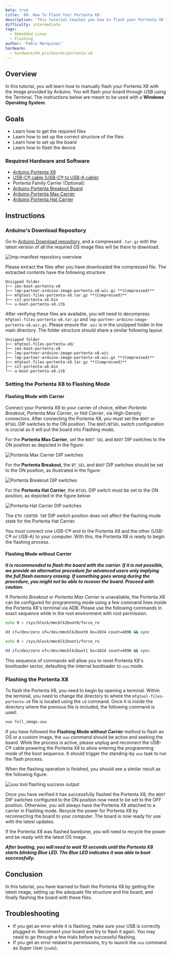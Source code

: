 ```yaml
---
beta: true
title: '09. How To Flash Your Portenta X8'
description: 'This tutorial teaches you how to flash your Portenta X8 through USB.'
difficulty: intermediate
tags:
  - Embedded Linux
  - Flashing
author: 'Pablo Marquínez'
hardware:
  - hardware/04.pro/boards/portenta-x8
---
```


## Overview

In this tutorial, you will learn how to manually flash your Portenta X8 with the image provided by Arduino. You will flash your board through USB using the Terminal. The instructions below are meant to be used with a **Windows Operating System**.

## Goals

- Learn how to get the required files
- Learn how to set up the correct structure of the files
- Learn how to set up the board
- Learn how to flash the device

### Required Hardware and Software

- [Arduino Portenta X8](https://store.arduino.cc/products/portenta-x8)
- [USB-C® cable (USB-C® to USB-A cable)](https://store.arduino.cc/products/usb-cable2in1-type-c)
- Portenta Family Carrier (Optional):
- [Arduino Portenta Breakout Board](https://store.arduino.cc/products/arduino-portenta-breakout)
- [Arduino Portenta Max Carrier](https://store.arduino.cc/products/portenta-max-carrier)
- [Arduino Portenta Hat Carrier](https://store.arduino.cc/products/portenta-hat-carrier)

## Instructions

### Arduino's Download Repository

Go to [Arduino Download repository](https://downloads.arduino.cc/portentax8image/image-latest.tar.gz), and a compressed `.tar.gz` with the latest version of all the required OS image files will be there to download.

![lmp-manifest repository overview](assets/lmp-manifest-overview.png)

Please extract the files after you have downloaded the compressed file. The extracted contents have the following structure.

```
Unzipped folder
├── imx-boot-portenta-x8
├── lmp-partner-arduino-image-portenta-x8.wic.gz **(Compressed)**
├── mfgtool-files-portenta-x8.tar.gz **(Compressed)**
├── sit-portenta-x8.bin
└── u-boot-portenta-x8.itb
```

After verifying these files are available, you will need to decompress `mfgtool-files-portenta-x8.tar.gz` and `lmp-partner-arduino-image-portenta-x8.wic.gz`. Please ensure the `.wic` is in the unzipped folder in the main directory. The folder structure should share a similar following layout.

```
Unzipped folder
├── mfgtool-files-portenta-x8/
├── imx-boot-portenta-x8
├── lmp-partner-arduino-image-portenta-x8.wic
├── lmp-partner-arduino-image-portenta-x8.wic.gz **(Compressed)**
├── mfgtool-files-portenta-x8.tar.gz **(Compressed)**
├── sit-portenta-x8.bin
└── u-boot-portenta-x8.itb
```

### Setting the Portenta X8 to Flashing Mode

#### Flashing Mode with Carrier

Connect your Portenta X8 to your carrier of choice, either *Portenta Breakout*, *Portenta Max Carrier*, or *Hat Carrier*, via High-Density connectors. After connecting the Portenta X8, you must set the `BOOT` or `BTSEL` DIP switches to the ON position. The `BOOT/BTSEL` switch configuration is crucial as it will put the board into Flashing mode.

For the **Portenta Max Carrier**, set the `BOOT SEL` and `BOOT` DIP switches to the ON position as depicted in the figure:

![Portenta Max Carrier DIP switches](assets/max-carrier-dip-switches.png)

For the **Portenta Breakout**, the `BT_SEL` and `BOOT` DIP switches should be set to the ON position, as illustrated in the figure:

![Portenta Breakout DIP switches](assets/breakout-dip-switches.png)

For the **Portenta Hat Carrier**, the `BTSEL` DIP switch must be set to the ON position, as depicted in the figure below:

![Portenta Hat Carrier DIP switches](assets/hatCarrier-dip-switches.png)

The `ETH CENTER TAP` DIP switch position does not affect the flashing mode state for the Portenta Hat Carrier.

You must connect one USB-C® end to the Portenta X8 and the other (USB-C® or USB-A) to your computer. With this, the Portenta X8 is ready to begin the flashing process.

#### Flashing Mode without Carrier

***It is recommended to flash the board with the carrier. If it is not possible, we provide an alternative procedure for advanced users only implying the full flash memory erasing. If something goes wrong during the procedure, you might not be able to recover the board. Proceed with caution.***

If *Portenta Breakout* or *Portenta Max Carrier* is unavailable, the Portenta X8 can be configured for programming mode using a few command lines inside the Portenta X8's terminal via ADB. Please use the following commands in exact sequence while in the root environment with root permission.

```bash
echo 0 > /sys/block/mmcblk2boot0/force_ro
```

```bash
dd if=/dev/zero of=/dev/mmcblk2boot0 bs=1024 count=4096 && sync
```

```bash
echo 0 > /sys/block/mmcblk2boot1/force_ro
```

```bash
dd if=/dev/zero of=/dev/mmcblk2boot1 bs=1024 count=4096 && sync
```

This sequence of commands will allow you to reset Portenta X8's bootloader sector, defaulting the internal bootloader to `uuu` mode.

### Flashing the Portenta X8

To flash the Portenta X8, you need to begin by opening a terminal. Within the terminal, you need to change the directory to where the `mfgtool-files-portenta-x8` file is located using the `cd` command. Once it is inside the directory where the previous file is included, the following command is used:

```bash
uuu full_image.uuu
```

If you have followed the __Flashing Mode without Carrier__ method to flash an OS or a custom image, the `uuu` command should be active and seeking the board. While the process is active, please unplug and reconnect the USB-C® cable powering the Portenta X8 to allow entering the programming mode of the boot sequence. It should trigger the standing-by `uuu` task to run the flash process.

When the flashing operation is finished, you should see a similar result as the following figure:

![uuu tool flashing success output](assets/uuu-flashing-success.png)

Once you have verified it has successfully flashed the Portenta X8, the `BOOT` DIP switches configured to the ON position now need to be set to the OFF position. Otherwise, you will always have the Portenta X8 attached to a carrier in Flashing mode. Recycle the power for Portenta X8 by reconnecting the board to your computer. The board is now ready for use with the latest updates.

If the Portenta X8 was flashed barebone, you will need to recycle the power and be ready with the latest OS image.

***After booting, you will need to wait 10 seconds until the Portenta X8 starts blinking Blue LED. The Blue LED indicates it was able to boot successfully.***

## Conclusion

In this tutorial, you have learned to flash the Portenta X8 by getting the latest image, setting up the adequate file structure and the board, and finally flashing the board with these files.

## Troubleshooting

- If you get an error while it is flashing, make sure your USB is correctly plugged in. Reconnect your board and try to flash it again. You may need to go through a few trials before successful flashing.
- If you get an error related to permissions, try to launch the `uuu` command as Super User (`sudo`).
